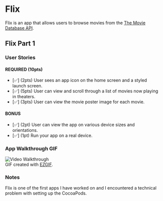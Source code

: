 # Flix

Flix is an app that allows users to browse movies from the [The Movie Database API](http://docs.themoviedb.apiary.io/#).

## Flix Part 1

### User Stories

#### REQUIRED (10pts)
- [✅] (2pts) User sees an app icon on the home screen and a styled launch screen.
- [✅] (5pts) User can view and scroll through a list of movies now playing in theaters.
- [✅] (3pts) User can view the movie poster image for each movie.

#### BONUS
- [✅] (2pt) User can view the app on various device sizes and orientations.
- [✅] (1pt) Run your app on a real device.

### App Walkthrough GIF
<img src='https://i.imgur.com/CTuAQrR.gif' title='App Walkthrough' width='' height='' alt='Video Walkthrough' /><br>
GIF created with [EZGIF](https://ezgif.com).

### Notes
Flix is one of the first apps I have worked on and I encountered a technical problem with setting up the CocoaPods.

<blockquote class="imgur-embed-pub" lang="en" data-id="a/hnklVEv" data-context="false" ><a href="//imgur.com/a/hnklVEv"></a></blockquote><script async src="//s.imgur.com/min/embed.js" charset="utf-8"></script>

